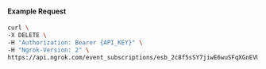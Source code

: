 <!-- Code generated for API Clients. DO NOT EDIT. -->

#### Example Request

```bash
curl \
-X DELETE \
-H "Authorization: Bearer {API_KEY}" \
-H "Ngrok-Version: 2" \
https://api.ngrok.com/event_subscriptions/esb_2c8f5sSY7jiwE6wuSFqXGnEVUjx/sources/ip_policy_updated.v0
```
